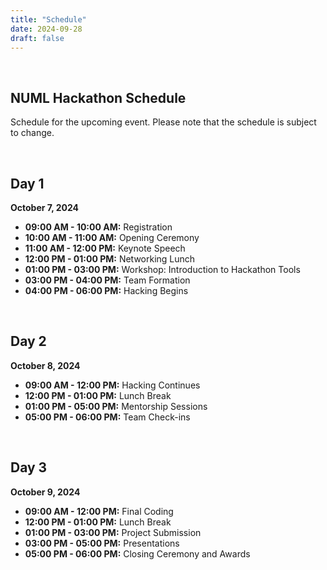 ```yaml
---
title: "Schedule"
date: 2024-09-28
draft: false
---
```


<br>

## NUML Hackathon Schedule

Schedule for the upcoming event. Please note that the schedule is subject to change.

<br>

## Day 1
**October 7, 2024**

 <!-- This creates a line break for extra space -->
- **09:00 AM - 10:00 AM:** Registration
- **10:00 AM - 11:00 AM:** Opening Ceremony
- **11:00 AM - 12:00 PM:** Keynote Speech
- **12:00 PM - 01:00 PM:** Networking Lunch
- **01:00 PM - 03:00 PM:** Workshop: Introduction to Hackathon Tools
- **03:00 PM - 04:00 PM:** Team Formation
- **04:00 PM - 06:00 PM:** Hacking Begins

<br> <!-- Add more space if needed -->

## Day 2
**October 8, 2024**

- **09:00 AM - 12:00 PM:** Hacking Continues
- **12:00 PM - 01:00 PM:** Lunch Break
- **01:00 PM - 05:00 PM:** Mentorship Sessions
- **05:00 PM - 06:00 PM:** Team Check-ins

<br>

## Day 3
**October 9, 2024**

- **09:00 AM - 12:00 PM:** Final Coding
- **12:00 PM - 01:00 PM:** Lunch Break
- **01:00 PM - 03:00 PM:** Project Submission
- **03:00 PM - 05:00 PM:** Presentations
- **05:00 PM - 06:00 PM:** Closing Ceremony and Awards
